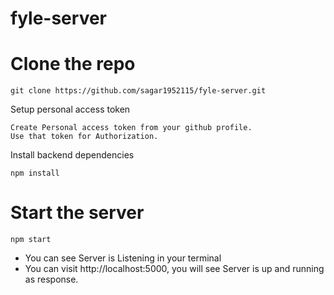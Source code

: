 # fyle-server

# Clone the repo
```
git clone https://github.com/sagar1952115/fyle-server.git
```

Setup personal access token
```
Create Personal access token from your github profile.
Use that token for Authorization.

```
Install backend dependencies
```
npm install

```
# Start the server
```
npm start
```
- You can see Server is Listening in your terminal
- You can visit http://localhost:5000, you will see Server is up and running as response.
